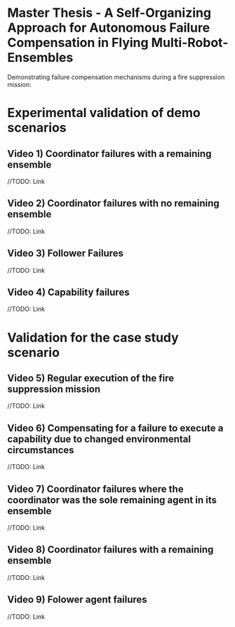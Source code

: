 # Master Thesis - A Self-Organizing Approach for Autonomous Failure Compensation in Flying Multi-Robot-Ensembles

Demonstrating failure compensation mechanisms during a fire suppression mission:

# Experimental validation of demo scenarios

## Video 1) Coordinator failures with a remaining ensemble
//TODO: Link
## Video 2) Coordinator failures with no remaining ensemble 
//TODO: Link
## Video 3) Follower Failures
//TODO: Link
## Video 4) Capability failures 
//TODO: Link

# Validation for the case study scenario

## Video 5) Regular execution of the fire suppression mission
//TODO: Link
## Video 6) Compensating for a failure to execute a capability due to changed environmental circumstances
//TODO: Link
## Video 7) Coordinator failures where the coordinator was the sole remaining agent in its ensemble
//TODO: Link
## Video 8) Coordinator failures with a remaining ensemble
//TODO: Link
## Video 9) Folower agent failures
//TODO: Link
